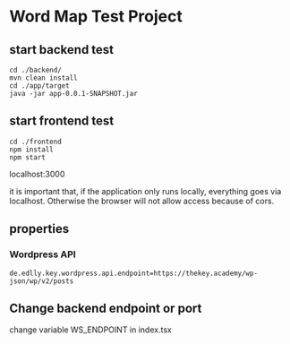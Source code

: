# Word Map Test Project

## start backend test

```
cd ./backend/
mvn clean install
cd ./app/target
java -jar app-0.0.1-SNAPSHOT.jar
```

## start frontend test

```
cd ./frontend
npm install
npm start
```

localhost:3000

it is important that, if the application only runs locally, everything goes via localhost. Otherwise the browser will not allow access because of cors.

## properties

### Wordpress API

```
de.edlly.key.wordpress.api.endpoint=https://thekey.academy/wp-json/wp/v2/posts
```

## Change backend endpoint or port

change variable WS_ENDPOINT in index.tsx
